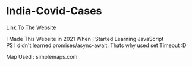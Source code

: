 # India-Covid-Cases

[Link To The Website](india-covid-cases.netlify.app)


I Made This Website in 2021 When I Started Learning JavaScript <br>
PS I didn't learned promises/async-await. Thats why used set Timeout :D

Map Used : simplemaps.com
